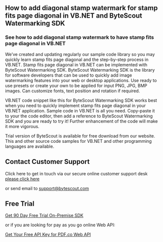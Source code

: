 ## How to add diagonal stamp watermark for stamp fits page diagonal in VB.NET and ByteScout Watermarking SDK

### See how to add diagonal stamp watermark to have stamp fits page diagonal in VB.NET

We’ve created and updating regularly our sample code library so you may quickly learn stamp fits page diagonal and the step-by-step process in VB.NET. Stamp fits page diagonal in VB.NET can be implemented with ByteScout Watermarking SDK. ByteScout Watermarking SDK is the library for software developers that can be used to quickly add image watermarking features into your web or desktop applications. Use ready to use presets or create your own to be applied for input PNG, JPG, BMP images. Can customize fonts, text position and rotation if required.

VB.NET code snippet like this for ByteScout Watermarking SDK works best when you need to quickly implement stamp fits page diagonal in your VB.NET application. Sample code in VB.NET is all you need. Copy-paste it to your the code editor, then add a reference to ByteScout Watermarking SDK and you are ready to try it! Further enhancement of the code will make it more vigorous.

Trial version of ByteScout is available for free download from our website. This and other source code samples for VB.NET and other programming languages are available.

## Contact Customer Support

Click here to get in touch via our secure online customer support desk [please click here](https://bytescout.zendesk.com/hc/en-us/requests/new?subject=ByteScout%20Watermarking%20SDK%20Question)

or send email to [support@bytescout.com](mailto:support@bytescout.com?subject=ByteScout%20Watermarking%20SDK%20Question) 

## Free Trial

[Get 90 Day Free Trial On-Premise SDK](https://bytescout.com/download/web-installer?utm_source=github-readme)

or if you are looking for pay as you go online Web API:

[Get Your Free API Key for PDF.co Web API](https://pdf.co/documentation/api?utm_source=github-readme)